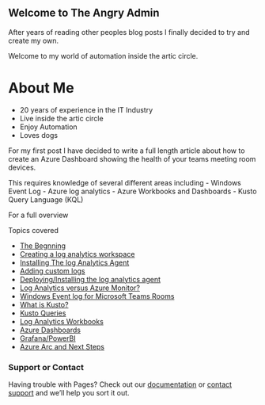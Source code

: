 ## Welcome to The Angry Admin

After years of reading other peoples blog posts I finally decided to try and create my own.

Welcome to my world of automation inside the artic circle.

# About Me
- 20 years of experience in the IT Industry
- Live inside the artic circle
- Enjoy Automation
- Loves dogs

For my first post I have decided to write a full length article about how to create an Azure Dashboard showing the health of your teams meeting room devices.

This requires knowledge of several different areas including 
                  - Windows Event Log
                  - Azure log analytics
                  - Azure Workbooks and Dashboards
                  - Kusto Query Language (KQL)

For a full overview

Topics covered
  - [The Begnning](https://github.com/OliverAdams/angryadmin/blob/gh-pages/dashboard-overview.md)
  - [Creating a log analytics workspace](https://github.com/OliverAdams/angryadmin/blob/gh-pages/law.md)
  - [Installing The log Analytics Agent](https://github.com/OliverAdams/angryadmin/blob/gh-pages/mmagent.md)
  - [Adding custom logs](https://github.com/OliverAdams/angryadmin/blob/gh-pages/law-customlogs.md)
  - [Deploying/Installing the log analytics agent](https://github.com/OliverAdams/angryadmin/blob/gh-pages/)
  - [Log Analytics versus Azure Monitor?](https://github.com/OliverAdams/angryadmin/blob/gh-pages/)
  - [Windows Event log for Microsoft Teams Rooms](https://github.com/OliverAdams/angryadmin/blob/gh-pages/teamsroom-eventlogs.md)
  - [What is Kusto?](https://github.com/OliverAdams/angryadmin/blob/gh-pages/kusto.md)
  - [Kusto Queries](https://github.com/OliverAdams/angryadmin/blob/gh-pages/kusto-queries.md)
  - [Log Analytics Workbooks](https://github.com/OliverAdams/angryadmin/blob/gh-pages/azure-workbooks.md)
  - [Azure Dashboards](https://github.com/OliverAdams/angryadmin/blob/gh-pages/azure-dashboards.md)
  - [Grafana/PowerBI](https://github.com/OliverAdams/angryadmin/blob/gh-pages/grafana-powerbi.md)
  - [Azure Arc and Next Steps](https://github.com/OliverAdams/angryadmin/blob/gh-pages/azure-arc.md)



### Support or Contact
Having trouble with Pages? Check out our [documentation](https://docs.github.com/categories/github-pages-basics/) or [contact support](https://support.github.com/contact) and we’ll help you sort it out.
